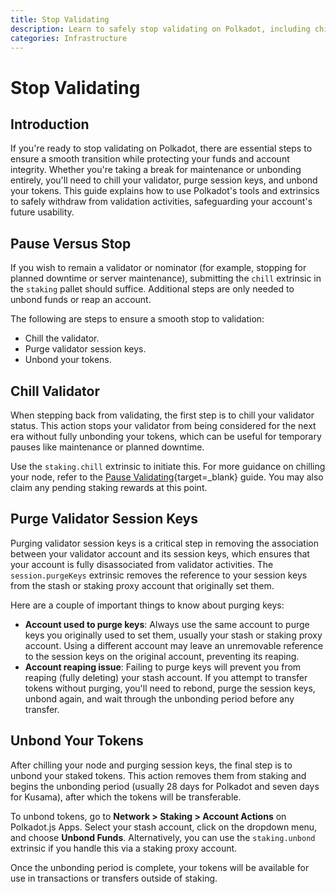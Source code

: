 ```yaml
---
title: Stop Validating
description: Learn to safely stop validating on Polkadot, including chilling, unbonding tokens, and purging validator keys.
categories: Infrastructure
---
```


# Stop Validating

## Introduction

If you're ready to stop validating on Polkadot, there are essential steps to ensure a smooth transition while protecting your funds and account integrity. Whether you're taking a break for maintenance or unbonding entirely, you'll need to chill your validator, purge session keys, and unbond your tokens. This guide explains how to use Polkadot's tools and extrinsics to safely withdraw from validation activities, safeguarding your account's future usability.

## Pause Versus Stop

If you wish to remain a validator or nominator (for example, stopping for planned downtime or server maintenance), submitting the `chill` extrinsic in the `staking` pallet should suffice. Additional steps are only needed to unbond funds or reap an account.

The following are steps to ensure a smooth stop to validation:

- Chill the validator.
- Purge validator session keys.
- Unbond your tokens.

## Chill Validator

When stepping back from validating, the first step is to chill your validator status. This action stops your validator from being considered for the next era without fully unbonding your tokens, which can be useful for temporary pauses like maintenance or planned downtime.

Use the `staking.chill` extrinsic to initiate this. For more guidance on chilling your node, refer to the [Pause Validating](/nodes-and-validators/run-a-validator/operational-tasks/pause-validating/){target=\_blank} guide. You may also claim any pending staking rewards at this point.

## Purge Validator Session Keys

Purging validator session keys is a critical step in removing the association between your validator account and its session keys, which ensures that your account is fully disassociated from validator activities. The `session.purgeKeys` extrinsic removes the reference to your session keys from the stash or staking proxy account that originally set them.

Here are a couple of important things to know about purging keys:

- **Account used to purge keys**: Always use the same account to purge keys you originally used to set them, usually your stash or staking proxy account. Using a different account may leave an unremovable reference to the session keys on the original account, preventing its reaping.
- **Account reaping issue**: Failing to purge keys will prevent you from reaping (fully deleting) your stash account. If you attempt to transfer tokens without purging, you'll need to rebond, purge the session keys, unbond again, and wait through the unbonding period before any transfer.

## Unbond Your Tokens

After chilling your node and purging session keys, the final step is to unbond your staked tokens. This action removes them from staking and begins the unbonding period (usually 28 days for Polkadot and seven days for Kusama), after which the tokens will be transferable.

To unbond tokens, go to **Network > Staking > Account Actions** on Polkadot.js Apps. Select your stash account, click on the dropdown menu, and choose **Unbond Funds**. Alternatively, you can use the `staking.unbond` extrinsic if you handle this via a staking proxy account.

Once the unbonding period is complete, your tokens will be available for use in transactions or transfers outside of staking.